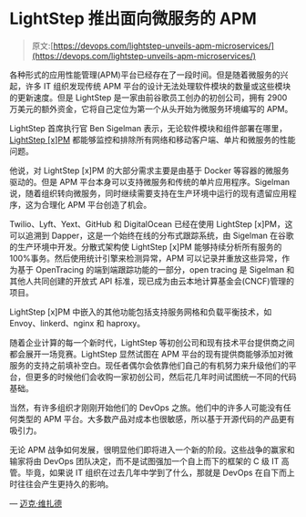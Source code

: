# LightStep 推出面向微服务的 APM

> 原文:[https://devops.com/lightstep-unveils-apm-microservices/](https://devops.com/lightstep-unveils-apm-microservices/)

各种形式的应用性能管理(APM)平台已经存在了一段时间。但是随着微服务的兴起，许多 IT 组织发现传统 APM 平台的设计无法处理软件模块的数量或这些模块的更新速度。但是 LightStep 是一家由前谷歌员工创办的初创公司，拥有 2900 万美元的额外资金，它将自己定位为第一个从头开始为微服务环境编写的 APM。

LightStep 首席执行官 Ben Sigelman 表示，无论软件模块和组件部署在哪里， [LightStep [x]PM](http://www.marketwired.com/press-release/founded-ex-googlers-lightstep-emerges-from-stealth-redefines-application-performance-2240535.htm) 都能够监控和排除所有网络和移动客户端、单片和微服务的性能问题。

他说，对 LightStep [x]PM 的大部分需求主要是由基于 Docker 等容器的微服务驱动的。但是 APM 平台本身可以支持微服务和传统的单片应用程序。Sigelman 说，随着组织转向微服务，同时继续需要支持在生产环境中运行的现有遗留应用程序，这为合理化 APM 平台创造了机会。

Twilio、Lyft、Yext、GitHub 和 DigitalOcean 已经在使用 LightStep [x]PM，这可以追溯到 Dapper，这是一个始终在线的分布式跟踪系统，由 Sigelman 在谷歌的生产环境中开发。分散式架构使 LightStep [x]PM 能够持续分析所有服务的 100%事务。然后使用统计引擎来检测异常，APM 可以记录并重放这些异常，作为基于 OpenTracing 的端到端跟踪功能的一部分，open tracing 是 Sigelman 和其他人共同创建的开放式 API 标准，现已成为由云本地计算基金会(CNCF)管理的项目。

LightStep [x]PM 中嵌入的其他功能包括支持服务网格和负载平衡技术，如 Envoy、linkerd、nginx 和 haproxy。

随着企业计算的每一个新时代，LightStep 等初创公司和现有技术平台提供商之间都会展开一场竞赛。LightStep 显然试图在 APM 平台的现有提供商能够添加对微服务的支持之前填补空白。现任者偶尔会依靠他们自己的有机努力来升级他们的平台，但更多的时候他们会收购一家初创公司，然后花几年时间试图统一不同的代码基础。

当然，有许多组织才刚刚开始他们的 DevOps 之旅。他们中的许多人可能没有任何类型的 APM 平台。大多数产品对成本也很敏感，所以基于开源代码的产品更有吸引力。

无论 APM 战争如何发展，很明显他们即将进入一个新的阶段。这些战争的赢家和输家将由 DevOps 团队决定，而不是试图强加一个自上而下的框架的 C 级 IT 高管。毕竟，如果说 IT 组织在过去几年中学到了什么，那就是 DevOps 在自下而上时往往会产生更持久的影响。

— [迈克·维扎德](https://devops.com/author/mike-vizard/)